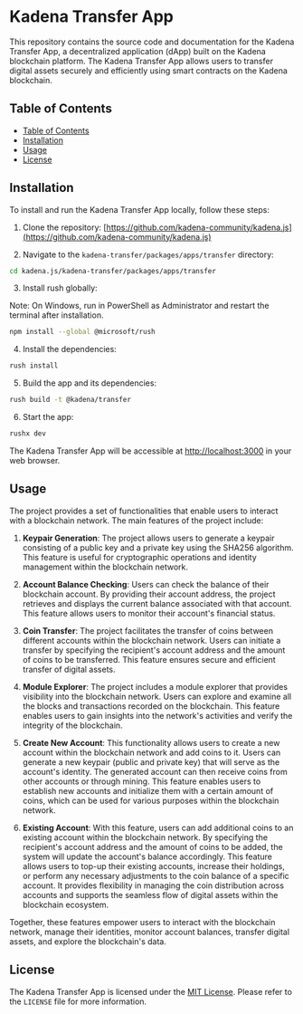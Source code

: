 # Kadena Transfer App

This repository contains the source code and documentation for the Kadena
Transfer App, a decentralized application (dApp) built on the Kadena blockchain
platform. The Kadena Transfer App allows users to transfer digital assets
securely and efficiently using smart contracts on the Kadena blockchain.

## Table of Contents

- [Table of Contents](#table-of-contents)
- [Installation](#installation)
- [Usage](#usage)
- [License](#license)

## Installation

To install and run the Kadena Transfer App locally, follow these steps:

1. Clone the repository:
   [https://github.com/kadena-community/kadena.js](https://github.com/kadena-community/kadena.js)

2. Navigate to the `kadena-transfer/packages/apps/transfer` directory:

```bash
cd kadena.js/kadena-transfer/packages/apps/transfer
```

3. Install rush globally:

Note: On Windows, run in PowerShell as Administrator and restart the terminal
after installation.

```bash
npm install --global @microsoft/rush
```

4. Install the dependencies:

```bash
rush install
```

5. Build the app and its dependencies:

```bash
rush build -t @kadena/transfer
```

6. Start the app:

```bash
rushx dev
```

The Kadena Transfer App will be accessible at
[http://localhost:3000](http://localhost:3000) in your web browser.

## Usage

The project provides a set of functionalities that enable users to interact with
a blockchain network. The main features of the project include:

1. **Keypair Generation**: The project allows users to generate a keypair
   consisting of a public key and a private key using the SHA256 algorithm. This
   feature is useful for cryptographic operations and identity management within
   the blockchain network.

2. **Account Balance Checking**: Users can check the balance of their blockchain
   account. By providing their account address, the project retrieves and
   displays the current balance associated with that account. This feature
   allows users to monitor their account's financial status.

3. **Coin Transfer**: The project facilitates the transfer of coins between
   different accounts within the blockchain network. Users can initiate a
   transfer by specifying the recipient's account address and the amount of
   coins to be transferred. This feature ensures secure and efficient transfer
   of digital assets.

4. **Module Explorer**: The project includes a module explorer that provides
   visibility into the blockchain network. Users can explore and examine all the
   blocks and transactions recorded on the blockchain. This feature enables
   users to gain insights into the network's activities and verify the integrity
   of the blockchain.

5. **Create New Account**: This functionality allows users to create a new
   account within the blockchain network and add coins to it. Users can generate
   a new keypair (public and private key) that will serve as the account's
   identity. The generated account can then receive coins from other accounts or
   through mining. This feature enables users to establish new accounts and
   initialize them with a certain amount of coins, which can be used for various
   purposes within the blockchain network.

6. **Existing Account**: With this feature, users can add additional coins to an
   existing account within the blockchain network. By specifying the recipient's
   account address and the amount of coins to be added, the system will update
   the account's balance accordingly. This feature allows users to top-up their
   existing accounts, increase their holdings, or perform any necessary
   adjustments to the coin balance of a specific account. It provides
   flexibility in managing the coin distribution across accounts and supports
   the seamless flow of digital assets within the blockchain ecosystem.

Together, these features empower users to interact with the blockchain network,
manage their identities, monitor account balances, transfer digital assets, and
explore the blockchain's data.

## License

The Kadena Transfer App is licensed under the
[MIT License](https://github.com/kadena-community/kadena.js/blob/kadena-transfer/packages/apps/transfer/LICENSE).
Please refer to the `LICENSE` file for more information.
